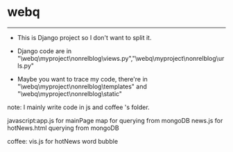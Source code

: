 # webq
---

- This is Django project so I don't want to split it.

- Django code are in "\webq\myproject\nonrelblog\views.py","\webq\myproject\nonrelblog\urls.py"

- Maybe you want to trace my code, there're in "\webq\myproject\nonrelblog\templates" and "\webq\myproject\nonrelblog\static"

note: I mainly write code in js and coffee 's folder.

javascript:app.js for mainPage map for querying from mongoDB  news.js for hotNews.html querying from mongoDB 

coffee: vis.js for hotNews word bubble